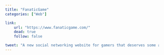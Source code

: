 ```yaml
---
title: "FanaticGame"
categories: ["Web"]

link:
    url: "https://www.fanaticgame.com/"
    dead: true
    follow: false

tweet: "A new social networking website for gamers that deserves some attention."
---
```

